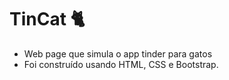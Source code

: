 # TinCat 🐈 

- Web page que simula o app tinder para gatos 
- Foi construído usando HTML, CSS e Bootstrap.
